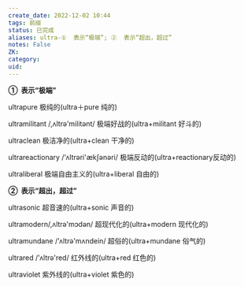 ```yaml
---
create_date: 2022-12-02 10:44
tags: 前缀
status: 已完成 
aliases: ultra-①  表示“极端”; ②  表示“超出，超过”
notes: False
ZK: 
category: 
uid: 
---
```


**①  表示“极端”**

ultrapure 极纯的(ultra＋pure 纯的)

ultramilitant /,ʌltrə'militənt/ 极端好战的(ultra+militant 好斗的)

ultraclean 极洁净的(ultra+clean 干净的)

ultrareactionary /'ʌltrəri'ækʃənəri/ 极端反动的(ultra+reactionary反动的)

ultraliberal 极端自由主义的(ultra+liberal 自由的)

**②  表示“超出，超过”**

ultrasonic 超音速的(ultra+sonic 声音的)

ultramodern/,ʌltrə'mɔdən/ 超现代化的(ultra+modern 现代化的)

ultramundane /'ʌltrə'mʌndein/ 超俗的(ultra+mundane 俗气的)

ultrared /'ʌltrə'red/ 红外线的(ultra+red 红色的)

ultraviolet 紫外线的(ultra+violet 紫色的)